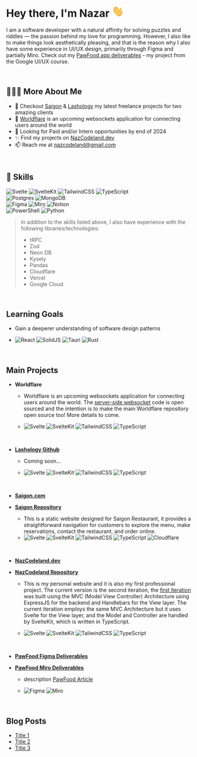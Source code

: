 


# Hey there, I'm Nazar <img src="https://raw.githubusercontent.com/ABSphreak/ABSphreak/master/gifs/Hi.gif" width="32" height="32">
I am a software developer with a natural affinity for solving puzzles and riddles — the passion behind my love for programming. However, I also like to make things look aesthetically pleasing, and that is the reason why I also have some experience in UI/UX design, primarily through Figma and partially Miro. Check out my [PawFood app deliverables](https://www.figma.com/file/3RS9n9i1alb0VKcLTzUOvo/PawFood?type=design&node-id=2%3A3929&mode=design&t=DsSyZsMX6Yr4tcnE-1) - my project from the Google UI/UX course.


<br/>

## 👩🏽‍💻 More About Me
- 🌱 Checkout [Saigon](https://saigonottawa.com) & [Lashology]() my latest freelance projects for two amazing clients
- 🚀 [Worldflare](https://github.com/NazCodeland/worldflare) is an upcoming websockets application for connecting users around the world
- 👯 Looking for Paid and/or Intern opportunities by end of 2024
- ✨ Find my projects on [NazCodeland.dev](https://nazcodeland.dev/projects)
- 📫 Reach me at nazcodeland@gmail.com

<br/>


## 💪 Skills 
![Svelte](https://img.shields.io/badge/svelte-%23f1413d.svg?style=for-the-badge&logo=svelte&logoColor=white)
![SvelteKit](https://img.shields.io/badge/SvelteKit-%23f1413d.svg?style=for-the-badge&logo=svelte&logoColor=white)
![TailwindCSS](https://img.shields.io/badge/tailwindcss-%2338B2AC.svg?style=for-the-badge&logo=tailwind-css&logoColor=white)
![TypeScript](https://img.shields.io/badge/typescript-%23007ACC.svg?style=for-the-badge&logo=typescript&logoColor=white)
<br/>
![Postgres](https://img.shields.io/badge/postgres-%23316192.svg?style=for-the-badge&logo=postgresql&logoColor=white)
![MongoDB](https://img.shields.io/badge/MongoDB-%234ea94b.svg?style=for-the-badge&logo=mongodb&logoColor=white)  <br/>
![Figma](https://img.shields.io/badge/figma-%23F24E1E.svg?style=for-the-badge&logo=figma&logoColor=white)
![Miro](https://img.shields.io/badge/Miro-F4B728?style=for-the-badge&logo=Miro&logoColor=white)
![Notion](https://img.shields.io/badge/Notion-%23000000.svg?style=for-the-badge&logo=notion&logoColor=white) <br/>
![PowerShell](https://img.shields.io/badge/PowerShell-%235391FE.svg?style=for-the-badge&logo=powershell&logoColor=white) ![Python](https://img.shields.io/badge/python-3670A0?style=for-the-badge&logo=python&logoColor=ffdd54)
 <br/>

> In addition to the skills listed above, I also have experience with the following libraries/technologies:
>   - tRPC
>   - Zod
>   - Neon DB
>   - Kysely
>   - Pandas
>   - Cloudflare
>   - Vercel
>   - Google Cloud

<br/>

## Learning Goals
- Gain a deeperer understanding of software design patterns 

- ![React](https://img.shields.io/badge/react-%2320232a.svg?style=for-the-badge&logo=react&logoColor=%2361DAFB)
  ![SolidJS](https://img.shields.io/badge/SolidJS-2c4f7c?style=for-the-badge&logo=solid&logoColor=c8c9cb)
  ![Tauri](https://img.shields.io/badge/tauri-%2324C8DB.svg?style=for-the-badge&logo=tauri&logoColor=%23FFFFFF)
  ![Rust](https://img.shields.io/badge/rust-%23000000.svg?style=for-the-badge&logo=rust&logoColor=white)
 


<br/>

## Main Projects

- **Worldflare**
  - Worldflare is an upcoming websockets application for connecting users around the world. The [server-side websocket](https://github.com/NazCodeland/ws--worldflare-websocket) code is open sourced and the intention is to make the main Worldflare repository open source too! More details to come.
    
  - ![Svelte](https://img.shields.io/badge/svelte-%23f1413d.svg?style=for-the-badge&logo=svelte&logoColor=white) ![SvelteKit](https://img.shields.io/badge/SvelteKit-%23f1413d.svg?style=for-the-badge&logo=svelte&logoColor=white) ![TailwindCSS](https://img.shields.io/badge/tailwindcss-%2338B2AC.svg?style=for-the-badge&logo=tailwind-css&logoColor=white) ![TypeScript](https://img.shields.io/badge/typescript-%23007ACC.svg?style=for-the-badge&logo=typescript&logoColor=white)

<br/>

<!--- **[Lashology.com]()**-->
- **[Lashology Github](https://github.com/NazCodeland/Saigon)**
  - Coming soon...
    
  - ![Svelte](https://img.shields.io/badge/svelte-%23f1413d.svg?style=for-the-badge&logo=svelte&logoColor=white) ![SvelteKit](https://img.shields.io/badge/SvelteKit-%23f1413d.svg?style=for-the-badge&logo=svelte&logoColor=white) ![TailwindCSS](https://img.shields.io/badge/tailwindcss-%2338B2AC.svg?style=for-the-badge&logo=tailwind-css&logoColor=white) ![TypeScript](https://img.shields.io/badge/typescript-%23007ACC.svg?style=for-the-badge&logo=typescript&logoColor=white)

<br/>

- **[Saigon.com](https://saigonottawa.com)**
- **[Saigon Repository](https://github.com/NazCodeland/Saigon)**
  
  - This is a static website designed for Saigon Restaurant, it provides a straightforward navigation for customers to explore the menu, make reservations, contact the restaurant, and order online.
  - ![Svelte](https://img.shields.io/badge/svelte-%23f1413d.svg?style=for-the-badge&logo=svelte&logoColor=white) ![SvelteKit](https://img.shields.io/badge/SvelteKit-%23f1413d.svg?style=for-the-badge&logo=svelte&logoColor=white) ![TailwindCSS](https://img.shields.io/badge/tailwindcss-%2338B2AC.svg?style=for-the-badge&logo=tailwind-css&logoColor=white) ![TypeScript](https://img.shields.io/badge/typescript-%23007ACC.svg?style=for-the-badge&logo=typescript&logoColor=white) ![Cloudflare](https://img.shields.io/badge/Cloudflare-F38020?style=for-the-badge&logo=Cloudflare&logoColor=white)



<!--
<br/>

- **[Barbercate.vercel.app](https://barbercate.vercel.app/)**
- **[Barbercate Figma Deliverables](https://github.com/NazCodeland/NazCodeland-V2)**
- **[Barbercate Repository](https://github.com/NazCodeland/NazCodeland-V2)**

  - description
      
  - ![Figma](https://img.shields.io/badge/figma-%23F24E1E.svg?style=for-the-badge&logo=figma&logoColor=white) ![Miro](https://img.shields.io/badge/Miro-F4B728?style=for-the-badge&logo=Miro&logoColor=white)
  - ![Svelte](https://img.shields.io/badge/svelte-%23f1413d.svg?style=for-the-badge&logo=svelte&logoColor=white) ![SvelteKit](https://img.shields.io/badge/SvelteKit-%23f1413d.svg?style=for-the-badge&logo=svelte&logoColor=white) ![TailwindCSS](https://img.shields.io/badge/tailwindcss-%2338B2AC.svg?style=for-the-badge&logo=tailwind-css&logoColor=white) ![TypeScript](https://img.shields.io/badge/typescript-%23007ACC.svg?style=for-the-badge&logo=typescript&logoColor=white) ![tRPC](https://img.shields.io/badge/tRPC-%232596BE.svg?style=for-the-badge&logo=tRPC&logoColor=white) ![Zod](https://img.shields.io/badge/zod-%233068b7.svg?style=for-the-badge&logo=zod&logoColor=white)
  - ![Postgres](https://img.shields.io/badge/postgres-%23316192.svg?style=for-the-badge&logo=postgresql&logoColor=white) ![Neon](https://shorturl.at/ginCD) ![Prisma](https://img.shields.io/badge/Prisma-3982CE?style=for-the-badge&logo=Prisma&logoColor=white) ![Kysley](https://img.shields.io/badge/kysley-%23000000.svg?style=for-the-badge&logo=kysley&logoColor=white) ![SQLite](https://img.shields.io/badge/sqlite-%2307405e.svg?style=for-the-badge&logo=sqlite&logoColor=white) 
-->
<br/>

- **[NazCodeland.dev](https://nazcodeland.dev/projects)**
- **[NazCodeland Repository](https://github.com/NazCodeland/NazCodeland-V2)**

  - This is my personal website and it is also my first professional project. The current version is the second iteration, the [first iteration](https://github.com/NazCodeland/NazCodeland) was built using the MVC (Model View Controller) Architecture using ExpressJS for the backend and Handlebars for the View layer. The current iteration employs the same MVC Architecture but it uses Svelte for the View layer, and the Model and Controller are handled by SvelteKit, which is written in TypeScript.
      
  - ![Svelte](https://img.shields.io/badge/svelte-%23f1413d.svg?style=for-the-badge&logo=svelte&logoColor=white) ![SvelteKit](https://img.shields.io/badge/SvelteKit-%23f1413d.svg?style=for-the-badge&logo=svelte&logoColor=white) ![TailwindCSS](https://img.shields.io/badge/tailwindcss-%2338B2AC.svg?style=for-the-badge&logo=tailwind-css&logoColor=white) ![TypeScript](https://img.shields.io/badge/typescript-%23007ACC.svg?style=for-the-badge&logo=typescript&logoColor=white)



<br/>

- **[PawFood Figma Deliverables](https://github.com/NazCodeland/NazCodeland-V2)**
- **[PawFood Miro Deliverables](https://github.com/NazCodeland/NazCodeland-V2)**

  - description [PawFood Article](https://nazcodeland.dev/projects/pawfood)
      
  - ![Figma](https://img.shields.io/badge/figma-%23F24E1E.svg?style=for-the-badge&logo=figma&logoColor=white) ![Miro](https://img.shields.io/badge/Miro-F4B728?style=for-the-badge&logo=Miro&logoColor=white)



<br/>



## Blog Posts
- [Title 1](nazcodeland.dev/blog)
- [Title 2](nazcodeland.dev/blog)
- [Title 3](nazcodeland.dev/blog)
